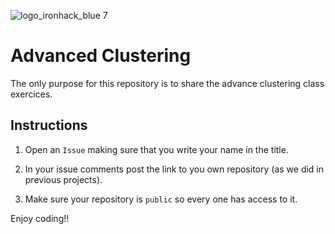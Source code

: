 ![logo_ironhack_blue 7](https://user-images.githubusercontent.com/23629340/40541063-a07a0a8a-601a-11e8-91b5-2f13e4e6b441.png)

# Advanced Clustering

The only purpose for this repository is to share the advance clustering class exercices.

## Instructions

1. Open an `Issue` making sure that you write your name in the title.

2.  In your issue comments post the link to you own repository (as we did in previous projects).

3.  Make sure your repository is `public` so every one has access to it.


Enjoy coding!!
